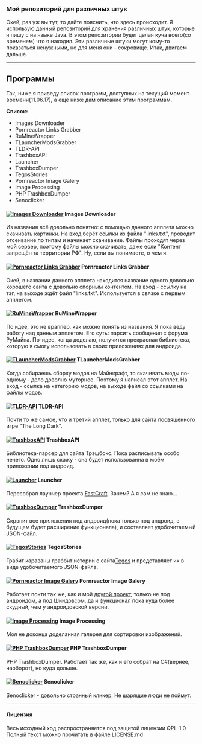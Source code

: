 ### Мой репозиторий для различных штук

Окей, раз уж вы тут, то дайте пояснить, что здесь происходит.
Я использую данный репозиторий для хранения различных штук, которые я пишу с на языке Java.
В этом репозитории будет целая куча всего(со временем) что я накодил. 
Эти различные штуки могут кому-то показаться ненужными, но для меня они - сокровище.
Итак, двигаем дальше.

----------

Программы
-------------

Так, ниже я приведу список программ, доступных на текущий момент времени(11.06.17), а ещё ниже дам описание этим программам.

**Список:**

 - Images Downloader
 - Pornreactor Links Grabber
 - RuMineWrapper
 - TLauncherModsGrabber
 - TLDR-API
 - TrashboxAPI
 - Launcher
 - TrashboxDumper
 - TegosStories
 - Pornreactor Image Galery
 - Image Processing
 - PHP TrashboxDumper
 - Senoclicker

 #### [![Images Downloader](https://img.shields.io/badge/Language-Java-orange.svg?style=flat-square)]() **Images Downloader**

Из названия всё довольно понятно: с помощью данного апплета можно скачивать картинки. На вход берёт ссылки из файла "links.txt", проводит отсеивание по типам и начинает скачивание. Файлы проходят через мой сервер, поэтому файлы можно скачивать, даже если "Контент запрещён та территории РФ". Ну, если вы понимаете, о чем я.

#### [![Pornreactor Links Grabber](https://img.shields.io/badge/Language-Java-orange.svg?style=flat-square)]() **Pornreactor Links Grabber**

Окей, в названии данного апплета находится название одного довольно хорошего сайта с довольно спорным контентом. На вход - ссылку на тэг, на выходе ждёт файл "links.txt". Используется в связке с первым апплетом.

#### [![RuMineWrapper](https://img.shields.io/badge/Language-Java-orange.svg?style=flat-square)]() **RuMineWrapper**

По идее, это не враппер, как можно понять из названия. Я пока веду работу над данным апплетом. Его суть: парсить сообщения с форума РуМайна. По-идее, когда доделаю, получится прекрасная библиотека, которую я смогу использовать в своих приложениях для андроида.

#### [![TLauncherModsGrabber](https://img.shields.io/badge/Language-Java-orange.svg?style=flat-square)]() **TLauncherModsGrabber**

Когда собираешь сборку модов на Майнкрафт, то скачивать моды по-одному - дело доволно муторное. Поэтому я написал этот апплет. На вход - ссылка на категорию модов, на выходе файл со ссылками на файлы модов.

#### [![TLDR-API](https://img.shields.io/badge/Language-Java-orange.svg?style=flat-square)]() **TLDR-API**

Почти то же самое, что и третий апплет, только для сайта посвящённого игре "The Long Dark". 

#### [![TrashboxAPI](https://img.shields.io/badge/Language-Java-orange.svg?style=flat-square)]() **TrashboxAPI**

Библиотека-парсер для сайта Трэшбокс. Пока расписывать особо нечего. Одно лишь скажу - она будет использованна в моём приложении под андроид. 

#### [![Launcher](https://img.shields.io/badge/Language-Java-orange.svg?style=flat-square)]() **Launcher**

Пересобрал лаунчер проекта [FastCraft](http://fastcraft.ru). Зачем? А я сам не знаю...

#### [![TrashboxDumper](https://img.shields.io/badge/Language-CSharp-brightgreen.svg?style=flat-square)]() **TrashboxDumper**

Скрэпит все приложения под андроид(пока только под андроид, в будущем будет расширение функционала), и составляет удобочитаемый JSON-файл.

#### [![TegosStories](https://img.shields.io/badge/Language-CSharp-brightgreen.svg?style=flat-square)]() **TegosStories**

~~Грабит караваны~~ граббит истории с сайта[Tegos](http://tegos.ru) и представляет их в виде удобочитаемого JSON-файла.

#### [![Pornreactor Image Galery](https://img.shields.io/badge/Language-CSharp-brightgreen.svg?style=flat-square)]() **Pornreactor Image Galery**

Работает почти так же, как и мой [другой проект](https://github.com/NuarkNoir/ReaktorM), только не под андроидом, а под Шиндовсом, да и функционал пока куда более скудный, чем у андроидовской версии.

#### [![Image Processing](https://img.shields.io/badge/Language-CSharp-brightgreen.svg?style=flat-square)]() **Image Processing**

Моя не доконца доделанная галерея для сортировки изображений.

#### [![PHP TrashboxDumper](https://img.shields.io/badge/Language-PHP-blue.svg?style=flat-square)]() **PHP TrashboxDumper**

PHP TrashboxDumper. Работает так же, как и его собрат на C#(вернее, наоборот), но куда дольше.

#### [![Senoclicker](https://img.shields.io/badge/Language-HTML+JavaScript-red.svg?style=flat-square)]() **Senoclicker**

Senoclicker - довольно странный кликер. Не шарящие люди не поймут.

----------

#### **Лицензия**

Весь исходный ход распространяется под защитой лицензии QPL-1.0
Полный текст можно прочитать в файле LICENSE.md

